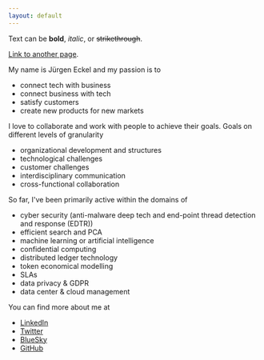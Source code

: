 ```yaml
---
layout: default
---
```


Text can be **bold**, _italic_, or ~~strikethrough~~.

[Link to another page](./another-page.html).

My name is Jürgen Eckel and my passion is to 
* connect tech with business
* connect business with tech
* satisfy customers
* create new products for new markets

I love to collaborate and work with people to achieve their goals. Goals on different levels of granularity
* organizational development and structures
* technological challenges 
* customer challenges 
* interdisciplinary communication
* cross-functional collaboration

So far, I've been primarily active within the domains of
* cyber security (anti-malware deep tech and end-point thread detection and response (EDTR))
* efficient search and PCA
* machine learning or artificial intelligence
* confidential computing
* distributed ledger technology
* token economical modelling
* SLAs
* data privacy & GDPR
* data center & cloud management


You can find more about me at
* [LinkedIn](https://www.linkedin.com/in/j%C3%BCrgen-eckel-5066ab13/)
* [Twitter](https://x.com/juergeneckel)
* [BlueSky](https://bsky.app/profile/3rg3n.bsky.social)
* [GitHub](https://github.com/eckelj)


